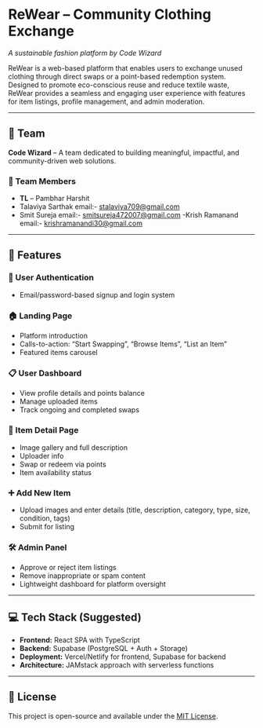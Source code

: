 # ReWear – Community Clothing Exchange  
*A sustainable fashion platform by Code Wizard*

ReWear is a web-based platform that enables users to exchange unused clothing through direct swaps or a point-based redemption system. Designed to promote eco-conscious reuse and reduce textile waste, ReWear provides a seamless and engaging user experience with features for item listings, profile management, and admin moderation.


---

## 🤝 Team

**Code Wizard** – A team dedicated to building meaningful, impactful, and community-driven web solutions.

### 👥 Team Members
- **TL** – Pambhar Harshit  
- Talaviya Sarthak email:- stalaviya709@gmail.com
- Smit Sureja email:- smitsureja472007@gmail.com 
-Krish Ramanand email:- krishramanandi30@gmail.com

---

## 🌱 Features

### 👤 User Authentication
- Email/password-based signup and login system

### 🏠 Landing Page
- Platform introduction  
- Calls-to-action: “Start Swapping”, “Browse Items”, “List an Item”  
- Featured items carousel

### 📋 User Dashboard
- View profile details and points balance  
- Manage uploaded items  
- Track ongoing and completed swaps

### 👗 Item Detail Page
- Image gallery and full description  
- Uploader info  
- Swap or redeem via points  
- Item availability status

### ➕ Add New Item
- Upload images and enter details (title, description, category, type, size, condition, tags)  
- Submit for listing

### 🛠️ Admin Panel
- Approve or reject item listings  
- Remove inappropriate or spam content  
- Lightweight dashboard for platform oversight

---

## 💻 Tech Stack (Suggested)
- **Frontend:** React SPA with TypeScript  
- **Backend:** Supabase (PostgreSQL + Auth + Storage)  
- **Deployment:** Vercel/Netlify for frontend, Supabase for backend  
- **Architecture:** JAMstack approach with serverless functions


---

## 📄 License
This project is open-source and available under the [MIT License](LICENSE).

